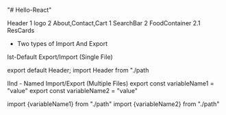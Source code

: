 "# Hello-React" 


Header 1 logo 2 About,Contact,Cart
 1 SearchBar 2 FoodContainer 2.1 ResCards



- Two types of Import And Export

Ist-Default Export/Import (Single File)

export default Header;
import Header from "./path

IInd - Named Import/Export (Multiple Files)
export const variableName1 = "value"
export const variableName2 = "value"

import {variableName1} from "./path"
import {variableName2} from "./path"




